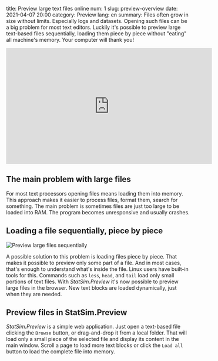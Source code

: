title: Preview large text files online
num: 1
slug: preview-overview
date: 2021-04-07 20:00
category: Preview
lang: en
summary: Files often grow in size without limits. Especially logs and datasets. Opening such files can be a big problem for most text editors. Luckily it's possible to preview large text-based files sequentially, loading them piece by piece without "eating" all machine's memory. Your computer will thank you!

<div class="yt">
<iframe width="560" height="315" src="https://www.youtube.com/embed/wrk2ULCD-So" title="YouTube video player" frameborder="0" allow="accelerometer; autoplay; clipboard-write; encrypted-media; gyroscope; picture-in-picture" allowfullscreen></iframe>
</div>

## The main problem with large files

For most text processors opening files means loading them into memory. This approach makes it easier to process files, format them, search for something. The main problem is sometimes files are just too large to be loaded into RAM. The program becomes unresponsive and usually crashes.

## Loading a file sequentially, piece by piece

![Preview large files sequentially]({filename}/images/preview-large-files-sequentially.png)

A possible solution to this problem is loading files piece by piece. That makes it possible to preview only some part of a file. And in most cases, that's enough to understand what's inside the file. Linux users have built-in tools for this. Commands such as `less`, `head`, and `tail` load only small portions of text files. With *StatSim.Preview* it's now possible to preview large files in the browser. New text blocks are loaded dynamically, just when they are needed.

## Preview files in StatSim.Preview


*StatSim.Preview* is a simple web application. Just open a text-based file clicking the `Browse` button, or drag-and-drop it from a local folder. That will load only a small piece of the selected file and display its content in the main window. Scroll a page to load more text blocks or click the `Load all` button to load the complete file into memory.
